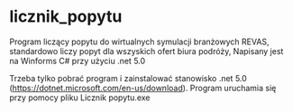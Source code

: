 # licznik_popytu
Program liczący popytu do wirtualnych symulacji branżowych REVAS, standardowo liczy popyt dla wszyskich ofert biura podróży, Napisany jest na Winforms C# przy użyciu .net 5.0

Trzeba tylko pobrać program i zainstalować stanowisko .net 5.0 (https://dotnet.microsoft.com/en-us/download).
Program uruchamia się przy pomocy pliku Licznik popytu.exe
